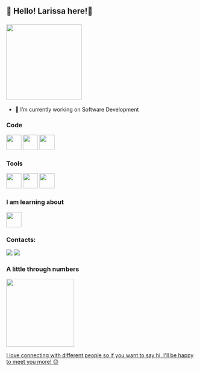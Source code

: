 ## 👋 Hello! Larissa here!👋

### <img src="https://media.giphy.com/media/YwPgvDTevmBzdFxLKL/giphy.gif" width="200" height="200">

- 🔭 I’m currently working on Software Development

### Code
<div>
<img src="https://cdn.jsdelivr.net/gh/devicons/devicon/icons/java/java-plain-wordmark.svg" width="40" height="40"/> <img src="https://cdn.jsdelivr.net/gh/devicons/devicon/icons/javascript/javascript-plain.svg" width="40" height="40"/> <img src="https://cdn.jsdelivr.net/gh/devicons/devicon/icons/python/python-plain-wordmark.svg" width="40" height="40"/>
</div>

### Tools
<div>
<img src="https://cdn.jsdelivr.net/gh/devicons/devicon/icons/git/git-original.svg" width="40" height="40"/> <img src="https://cdn.jsdelivr.net/gh/devicons/devicon/icons/react/react-original-wordmark.svg" width="40" height="40" /> <img src="https://cdn.jsdelivr.net/gh/devicons/devicon/icons/android/android-original-wordmark.svg" width="40" height="40"/>
</div>
          
### I am learning about
<img src="https://cdn.jsdelivr.net/gh/devicons/devicon/icons/linux/linux-original.svg" width="40" height="40"/>          

### Contacts:

<div>
<a href = "mailto:lsp@icomp.ufam.edu.br"><img src="https://img.shields.io/badge/Gmail-D14836?style=for-the-badge&logo=gmail&logoColor=white" target="_blank"></a>
<a href="https://www.linkedin.com/in/larissa-da-silva-pessoa-159861188" target="_blank"><img src="https://img.shields.io/badge/-LinkedIn-%230077B5?style=for-the-badge&logo=linkedin&logoColor=white" target="_blank"></a>   
</div>

### A little through numbers
<div>
<a href="https://github.com/larissapessoa">
<img height="180em" src="https://github-readme-stats.vercel.app/api/top-langs/?username=larissapessoa&layout=compact&langs_count=7&theme=dracula"/>
</div>
  
 
I love connecting with different people so if you want to say hi, I'll be happy to meet you more! 😊
